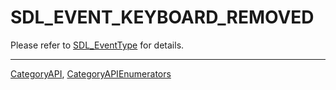 # SDL_EVENT_KEYBOARD_REMOVED

Please refer to [SDL_EventType](SDL_EventType) for details.

----
[CategoryAPI](CategoryAPI), [CategoryAPIEnumerators](CategoryAPIEnumerators)


